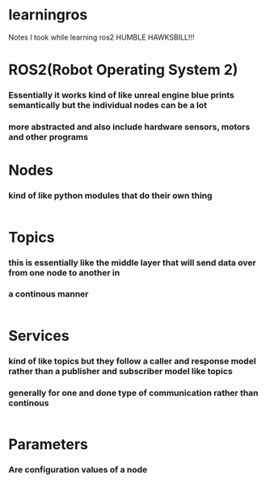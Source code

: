 # learningros
Notes I took while learning ros2 HUMBLE HAWKSBILL!!!

# ROS2(Robot Operating System 2)
### Essentially it works kind of like unreal engine blue prints semantically but the individual nodes can be a lot
### more abstracted and also include hardware sensors, motors and other programs

# Nodes
### kind of like python modules that do their own thing

```
```

# Topics
### this is essentially like the middle layer that will send data over from one node to another in
### a continous manner

```
```

# Services
### kind of like topics but they follow a caller and response model rather than a publisher and subscriber model like topics
### generally for one and done type of communication rather than continous

```
```

# Parameters 
### Are configuration values of a node
### 

```
```
